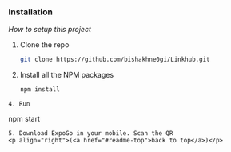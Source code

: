 ### Installation

_How to setup this project_

1. Clone the repo
   ```sh
   git clone https://github.com/bishakhne0gi/Linkhub.git
   ```
3. Install all the NPM packages
   ```sh
   npm install
   ```
  ```
4. Run
  ```
  npm start 
   ```
5. Download ExpoGo in your mobile. Scan the QR
<p align="right">(<a href="#readme-top">back to top</a>)</p>
